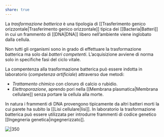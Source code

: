 ```yaml
---
share: true
---
```

La *trasformazione batterica* è una tipologia di [[Trasferimento genico orizzontale|Trasferimento genico orizzontale]] tipica dei [[Bacteria|Batteri]] in cui un frammento di [[DNA|DNA]] libero nell’ambiente viene inglobato dalla cellula.

Non tutti gli organismi sono in grado di effettuare la trasformazione batterica ma solo dai *batteri competenti*.
L’acquisizione avviene di norma solo in specifiche fasi del ciclo vitale.

La compentenza alla trasformazione batterica può essere indotta in laboratorio (*competenza artificiale*) attraverso due metodi:
- *Trattamento chimico* con cloruro di calcio o rubidio.
- *Elettroporazione*, aprendo pori nella [[Membrana plasmatica|Membrana cellulare]] senza portare la cellula alla morte.

In natura i frammenti di DNA provengono tipicamente da altri batteri morti la cui parete ha subito la [[Lisi cellulare|lisi]].
In laboratorio la trasformazione batterica può essere utilizzata per introdurre frammenti di codice genetico [[Ingegneria genetica|ingegnerizzato]].

![|350](261c5c9b0f38a3a3be45d619161c880e_MD5%201.png)